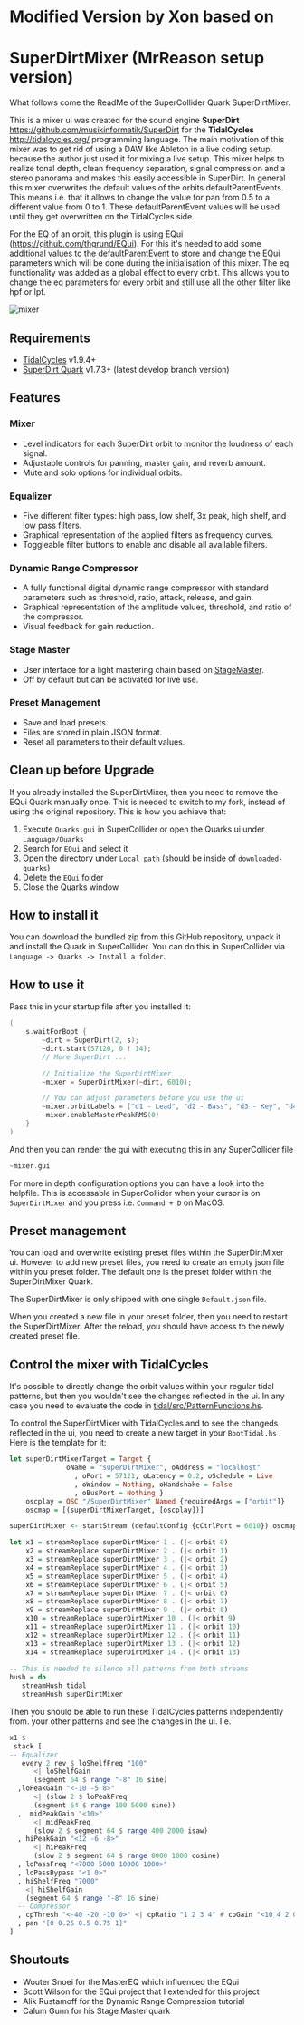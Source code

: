 # Modified Version by Xon based on
# SuperDirtMixer (MrReason setup version)

What follows come the ReadMe of the SuperCollider Quark SuperDirtMixer.

This is a mixer ui was created for the sound engine **SuperDirt** https://github.com/musikinformatik/SuperDirt for the **TidalCycles** http://tidalcycles.org/ programming language. The main motivation of this mixer was to get rid of using a DAW like Ableton in a live coding setup, because the author just used it for mixing a live setup. This mixer helps to realize tonal depth, clean frequency separation, signal compression and a stereo panorama and makes this easily accessible in SuperDirt. In general this mixer overwrites the default values of the orbits defaultParentEvents. This means i.e. that it allows to change the value for pan from 0.5 to a different value from 0 to 1. These defaultParentEvent values will be used until they get overwritten on the TidalCycles side.

For the EQ of an orbit, this plugin is using EQui (https://github.com/thgrund/EQui). For this it's needed to add some additional values to the defaultParentEvent to store and change the EQui parameters which will be done during the initialisation of this mixer. The eq functionality was added as a global effect to every orbit. This allows you to change the eq parameters for every orbit and still use all the other filter like hpf or lpf.

![mixer](HelpSource/Classes/mixer.png)

## Requirements

- [TidalCycles](https://github.com/tidalcycles/Tidal) v1.9.4+
- [SuperDirt Quark](https://github.com/musikinformatik/SuperDirt) v1.7.3+ (latest develop branch version)

## Features

### Mixer

- Level indicators for each SuperDirt orbit to monitor the loudness of each signal.
- Adjustable controls for panning, master gain, and reverb amount.
- Mute and solo options for individual orbits.

### Equalizer

- Five different filter types: high pass, low shelf, 3x peak, high shelf, and low pass filters.
- Graphical representation of the applied filters as frequency curves.
- Toggleable filter buttons to enable and disable all available filters.

### Dynamic Range Compressor

- A fully functional digital dynamic range compressor with standard parameters such as threshold, ratio, attack, release, and gain.
- Graphical representation of the amplitude values, threshold, and ratio of the compressor.
- Visual feedback for gain reduction.

### Stage Master

- User interface for a light mastering chain based on [StageMaster](https://github.com/calumgunn/StageMaster).
- Off by default but can be activated for live use.

### Preset Management

- Save and load presets.
- Files are stored in plain JSON format.
- Reset all parameters to their default values.

## Clean up before Upgrade

If you already installed the SuperDirtMixer, then you need to remove the EQui Quark manually once. This is needed to switch to my fork, instead of using the original repository. This is how you achieve that: 

1. Execute `Quarks.gui` in SuperCollider or open the Quarks ui under `Language/Quarks` 
2. Search for `EQui` and select it
3. Open the directory under `Local path` (should be inside of `downloaded-quarks`)
4. Delete the `EQui` folder
5. Close the Quarks window

## How to install it

You can download the bundled zip from this GitHub repository, unpack it and install the Quark in SuperCollider. You can do this in SuperCollider via `Language -> Quarks -> Install a folder`.

## How to use it

Pass this in your startup file after you installed it:

```C
(
    s.waitForBoot {
        ~dirt = SuperDirt(2, s);
        ~dirt.start(57120, 0 ! 14);
        // More SuperDirt ...

        // Initialize the SuperDirtMixer
        ~mixer = SuperDirtMixer(~dirt, 6010);

        // You can adjust parameters before you use the ui
        ~mixer.orbitLabels = ["d1 - Lead", "d2 - Bass", "d3 - Key", "d4 - Pad"];
        ~mixer.enableMasterPeakRMS(0)
    }
)
```

And then you can render the gui with executing this in any SuperCollider file 
```c
~mixer.gui
```

For more in depth configuration options you can have a look into the helpfile. This is accessable in SuperCollider when your cursor is on `SuperDirtMixer` and you press i.e. `Command + D` on MacOS. 

## Preset management

You can load and overwrite existing preset files within the SuperDirtMixer ui. However to add new preset files, you need to create an empty json file within you preset folder. The default one is the preset folder within the SuperDirtMixer Quark. 

The SuperDirtMixer is only shipped with one single `Default.json` file.

When you created a new file in your preset folder, then you need to restart the SuperDirtMixer. After the reload, you should have access to the newly created preset file.

## Control the mixer with TidalCycles

It's possible to directly change the orbit values within your regular tidal patterns, but then you wouldn't see the changes reflected in the ui. In any case you need to evaluate the code in [tidal/src/PatternFunctions.hs](tidal/src/PatternFunctions.hs).

To control the SuperDirtMixer with TidalCycles and to see the changeds reflected in the ui, you need to create a new target in your `BootTidal.hs` . Here is the template for it:

```haskell
let superDirtMixerTarget = Target {
			  oName = "superDirtMixer", oAddress = "localhost"
				, oPort = 57121, oLatency = 0.2, oSchedule = Live
				, oWindow = Nothing, oHandshake = False
				, oBusPort = Nothing }
    oscplay = OSC "/SuperDirtMixer" Named {requiredArgs = ["orbit"]}
    oscmap = [(superDirtMixerTarget, [oscplay])]

superDirtMixer <- startStream (defaultConfig {cCtrlPort = 6010}) oscmap

let x1 = streamReplace superDirtMixer 1 . (|< orbit 0)
    x2 = streamReplace superDirtMixer 2 . (|< orbit 1)
    x3 = streamReplace superDirtMixer 3 . (|< orbit 2)
    x4 = streamReplace superDirtMixer 4 . (|< orbit 3)
    x5 = streamReplace superDirtMixer 5 . (|< orbit 4)
    x6 = streamReplace superDirtMixer 6 . (|< orbit 5)
    x7 = streamReplace superDirtMixer 7 . (|< orbit 6)
    x8 = streamReplace superDirtMixer 8 . (|< orbit 7)
    x9 = streamReplace superDirtMixer 9 . (|< orbit 8)
    x10 = streamReplace superDirtMixer 10 . (|< orbit 9)
    x11 = streamReplace superDirtMixer 11 . (|< orbit 10)
    x12 = streamReplace superDirtMixer 12 . (|< orbit 11)
    x13 = streamReplace superDirtMixer 13 . (|< orbit 12)
    x14 = streamReplace superDirtMixer 14 . (|< orbit 13)
   
-- This is needed to silence all patterns from both streams
hush = do
   streamHush tidal
   streamHush superDirtMixer

```

Then you should be able to run these TidalCycles patterns independently from. your other patterns and see the changes in the ui. I.e. 
```haskell
x1 $
 stack [
-- Equalizer
   every 2 rev $ loShelfFreq "100"
      <| loShelfGain
      (segment 64 $ range "-8" 16 sine)
  ,loPeakGain "<-10 -5 8>"
      <| (slow 2 $ loPeakFreq
      (segment 64 $ range 100 5000 sine))
  ,  midPeakGain "<10>"
      <| midPeakFreq
      (slow 2 $ segment 64 $ range 400 2000 isaw)
  , hiPeakGain "<12 -6 -8>"
      <| hiPeakFreq
      (slow 2 $ segment 64 $ range 8000 1000 cosine)
  , loPassFreq "<7000 5000 10000 1000>"
  , loPassBypass "<1 0>"
  , hiShelfFreq "7000"
    <| hiShelfGain
    (segment 64 $ range "-8" 16 sine)
  -- Compressor
  , cpThresh "<-40 -20 -10 0>" <| cpRatio "1 2 3 4" # cpGain "<10 4 2 0>"
  , pan "[0 0.25 0.5 0.75 1]"
]

```

## Shoutouts

- Wouter Snoei for the MasterEQ which influenced the EQui
- Scott Wilson for the EQui project that I extended for this project
- Alik Rustamoff for the Dynamic Range Compression tutorial
- Calum Gunn for his Stage Master quark

